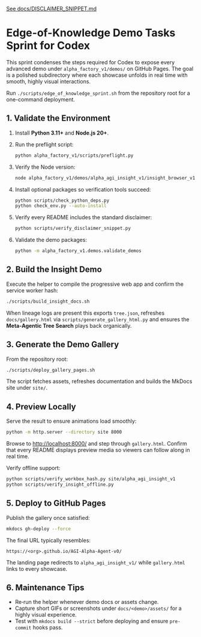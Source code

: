 [See docs/DISCLAIMER_SNIPPET.md](../docs/DISCLAIMER_SNIPPET.md)

# Edge-of-Knowledge Demo Tasks Sprint for Codex

This sprint condenses the steps required for Codex to expose every advanced demo under `alpha_factory_v1/demos/` on GitHub Pages. The goal is a polished subdirectory where each showcase unfolds in real time with smooth, highly visual interactions.

Run `./scripts/edge_of_knowledge_sprint.sh` from the repository root for a one-command deployment.

## 1. Validate the Environment
1. Install **Python 3.11+** and **Node.js 20+**.
2. Run the preflight script:
   ```bash
   python alpha_factory_v1/scripts/preflight.py
3. Verify the Node version:
   ```bash
   node alpha_factory_v1/demos/alpha_agi_insight_v1/insight_browser_v1/build/version_check.js
4. Install optional packages so verification tools succeed:
   ```bash
   python scripts/check_python_deps.py
   python check_env.py --auto-install
   ```
5. Verify every README includes the standard disclaimer:
   ```bash
   python scripts/verify_disclaimer_snippet.py
   ```

6. Validate the demo packages:
   ```bash
   python -m alpha_factory_v1.demos.validate_demos
   ```

## 2. Build the Insight Demo
Execute the helper to compile the progressive web app and confirm the service worker hash:
```bash
./scripts/build_insight_docs.sh
```
When lineage logs are present this exports `tree.json`, refreshes
`docs/gallery.html` via `scripts/generate_gallery_html.py` and ensures the
**Meta‑Agentic Tree Search** plays back organically.

## 3. Generate the Demo Gallery
From the repository root:
```bash
./scripts/deploy_gallery_pages.sh
```
The script fetches assets, refreshes documentation and builds the MkDocs site under `site/`.

## 4. Preview Locally
Serve the result to ensure animations load smoothly:
```bash
python -m http.server --directory site 8000
```
Browse to <http://localhost:8000/> and step through `gallery.html`. Confirm that every README displays preview media so viewers can follow along in real time.

Verify offline support:
```bash
python scripts/verify_workbox_hash.py site/alpha_agi_insight_v1
python scripts/verify_insight_offline.py
```

## 5. Deploy to GitHub Pages
Publish the gallery once satisfied:
```bash
mkdocs gh-deploy --force
```
The final URL typically resembles:
```
https://<org>.github.io/AGI-Alpha-Agent-v0/
```
The landing page redirects to `alpha_agi_insight_v1/` while `gallery.html` links to every showcase.

## 6. Maintenance Tips
- Re‑run the helper whenever demo docs or assets change.
- Capture short GIFs or screenshots under `docs/<demo>/assets/` for a highly visual experience.
- Test with `mkdocs build --strict` before deploying and ensure `pre-commit` hooks pass.

